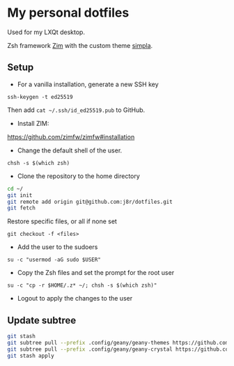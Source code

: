 # My personal dotfiles

Used for my LXQt desktop.

Zsh framework [Zim](https://github.com/zimfw/zimfw) with the custom theme [simpla](.zim/modules/prompt/functions/prompt_simpla_setup).

## Setup

- For a vanilla installation, generate a new SSH key

`ssh-keygen -t ed25519`

Then add `cat ~/.ssh/id_ed25519.pub` to GitHub.

- Install ZIM:

https://github.com/zimfw/zimfw#installation

- Change the default shell of the user.

`chsh -s $(which zsh)`

- Clone the repository to the home directory

```sh
cd ~/
git init
git remote add origin git@github.com:j8r/dotfiles.git
git fetch
```

Restore specific files, or all if none set

`git checkout -f <files>`

- Add the user to the sudoers

`su -c "usermod -aG sudo $USER"`

- Copy the Zsh files and set the prompt for the root user

`su -c "cp -r $HOME/.z* ~/; chsh -s $(which zsh)"`

- Logout to apply the changes to the user

## Update subtree

```sh
git stash
git subtree pull --prefix .config/geany/geany-themes https://github.com/geany/geany-themes master --squash
git subtree pull --prefix .config/geany/geany-crystal https://github.com/crystal-lang-tools/geany-crystal master --squash
git stash apply
```
